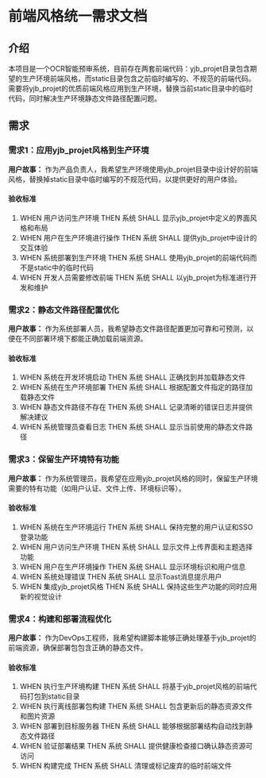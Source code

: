 # 前端风格统一需求文档

## 介绍

本项目是一个OCR智能预审系统，目前存在两套前端代码：yjb_projet目录包含期望的生产环境前端风格，而static目录包含之前临时编写的、不规范的前端代码。需要将yjb_projet的优质前端风格应用到生产环境，替换当前static目录中的临时代码，同时解决生产环境静态文件路径配置问题。

## 需求

### 需求1：应用yjb_projet风格到生产环境

**用户故事：** 作为产品负责人，我希望生产环境使用yjb_projet目录中设计好的前端风格，替换掉static目录中临时编写的不规范代码，以提供更好的用户体验。

#### 验收标准

1. WHEN 用户访问生产环境 THEN 系统 SHALL 显示yjb_projet中定义的界面风格和布局
2. WHEN 用户在生产环境进行操作 THEN 系统 SHALL 提供yjb_projet中设计的交互体验
3. WHEN 系统部署到生产环境 THEN 系统 SHALL 使用yjb_projet的前端代码而不是static中的临时代码
4. WHEN 开发人员需要修改前端 THEN 系统 SHALL 以yjb_projet为标准进行开发和维护

### 需求2：静态文件路径配置优化

**用户故事：** 作为系统部署人员，我希望静态文件路径配置更加可靠和可预测，以便在不同部署环境下都能正确加载前端资源。

#### 验收标准

1. WHEN 系统在开发环境启动 THEN 系统 SHALL 正确找到并加载静态文件
2. WHEN 系统在生产环境部署 THEN 系统 SHALL 根据配置文件指定的路径加载静态文件
3. WHEN 静态文件路径不存在 THEN 系统 SHALL 记录清晰的错误日志并提供解决建议
4. WHEN 系统管理员查看日志 THEN 系统 SHALL 显示当前使用的静态文件路径

### 需求3：保留生产环境特有功能

**用户故事：** 作为系统管理员，我希望在应用yjb_projet风格的同时，保留生产环境需要的特有功能（如用户认证、文件上传、环境标识等）。

#### 验收标准

1. WHEN 系统在生产环境运行 THEN 系统 SHALL 保持完整的用户认证和SSO登录功能
2. WHEN 用户访问生产环境 THEN 系统 SHALL 显示文件上传界面和主题选择功能
3. WHEN 用户在生产环境操作 THEN 系统 SHALL 显示环境标识和用户信息
4. WHEN 系统处理错误 THEN 系统 SHALL 显示Toast消息提示用户
5. WHEN 集成yjb_projet风格 THEN 系统 SHALL 保持这些生产功能的同时应用新的视觉设计

### 需求4：构建和部署流程优化

**用户故事：** 作为DevOps工程师，我希望构建脚本能够正确处理基于yjb_projet的前端资源，确保部署包包含正确的静态文件。

#### 验收标准

1. WHEN 执行生产环境构建 THEN 系统 SHALL 将基于yjb_projet风格的前端代码打包到static目录
2. WHEN 执行离线部署包构建 THEN 系统 SHALL 包含更新后的静态资源文件和图片资源
3. WHEN 部署到目标服务器 THEN 系统 SHALL 能够根据部署结构自动找到静态文件路径
4. WHEN 验证部署结果 THEN 系统 SHALL 提供健康检查接口确认静态资源可访问
5. WHEN 构建完成 THEN 系统 SHALL 清理或标记废弃的临时前端文件